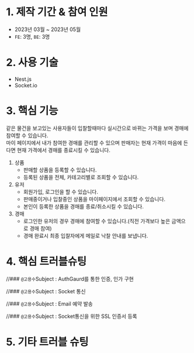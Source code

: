 # 1. 제작 기간 & 참여 인원
- 2023년 03월 ~ 2023년 05월
- `FE`: 3명, `BE`: 3명 

# 2. 사용 기술
- Nest.js
- Socket.io

# 3. 핵심 기능
같은 물건을 보고있는 사용자들이 입찰할때마다 실시간으로 바뀌는 가격을 보며 경매에 참여할 수 있습니다.  
마이 페이지에서 내가 참여한 경매를 관리할 수 있으며 판매자는 현재 가격이 마음에 든다면 현재 가격에서 경매를 종료시킬 수 있습니다.

1. 상품
    - 판매할 상품을 등록할 수 있습니다.
    - 등록된 상품을 전체, 카테고리별로 조회할 수 있습니다.
2. 유저
    - 회원가입, 로그인을 할 수 있습니다.
    - 판매중이거나 입찰중인 상품을 마이페이지에서 조회할 수 있습니다.
    - 본인이 등록한 상품을 경매를 종료/취소시킬 수 있습니다.
3. 경매
    - 로그인한 유저의 경우 경매에 참여할 수 있습니다.(직전 가격보다 높은 금액으로 경매 참여)
    - 경매 완료시 최종 입찰자에게 메일로 낙찰 안내를 보냅니다.

# 4. 핵심 트러블슈팅
//### `@고용수`Subject : AuthGaurd를 통한 인증, 인가 구현

//### `@고용수`Subject : Socket 통신 

//### `@고용수`Subject : Email 예약 발송

//### `@고용수`Subject : Socket통신을 위한 SSL 인증서 등록

# 5. 기타 트러블 슈팅

